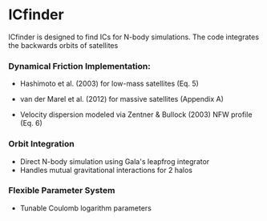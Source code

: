 # ICfinder

ICfinder is designed to find ICs for N-body simulations. The code integrates the backwards orbits of satellites 

### Dynamical Friction Implementation:
- Hashimoto et al. (2003) for low-mass satellites (Eq. 5)
- van der Marel et al. (2012) for massive satellites (Appendix A)

- Velocity dispersion modeled via Zentner & Bullock (2003) NFW profile (Eq. 6)

### Orbit Integration
  - Direct N-body simulation using Gala's leapfrog integrator
  - Handles mutual gravitational interactions for 2 halos

### Flexible Parameter System
  - Tunable Coulomb logarithm parameters
